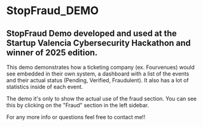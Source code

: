 # StopFraud_DEMO
 ## StopFraud Demo developed and used at the Startup Valencia Cybersecurity Hackathon and winner of 2025 edition.

This demo demonstrates how a ticketing company (ex. Fourvenues) would see embedded in their own system, a dashboard with a list of the events and their actual status (Pending, Verified, Fraudulent). It also has a lot of statistics inside of each event.

The demo it's only to show the actual use of the fraud section. You can see this by clicking on the "Fraud" section in the left sidebar. 

For any more info or questions feel free to contact me!! 
